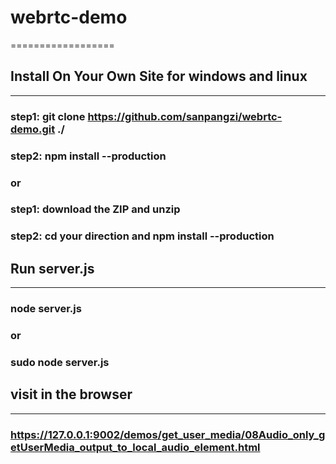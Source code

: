# webrtc-demo
==================
## Install On Your Own Site for windows and linux
-----------------
### step1: git clone https://github.com/sanpangzi/webrtc-demo.git ./ 
### step2: npm install --production
### or
### step1: download the ZIP and unzip
### step2: cd your direction and npm install --production

## Run server.js
-------------------
### node server.js
### or
### sudo node server.js


## visit  in the browser
-------------------
### https://127.0.0.1:9002/demos/get_user_media/08Audio_only_getUserMedia_output_to_local_audio_element.html
